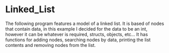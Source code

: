 # Linked_List

The following program features a model of a linked list. It is based of nodes that contain data, in this example I decided for the data to be an int, however it can be whatever is required, structs, objects, etc... It has functions for adding nodes, searching nodes by data, printing the list contents and removing nodes from the list. 
